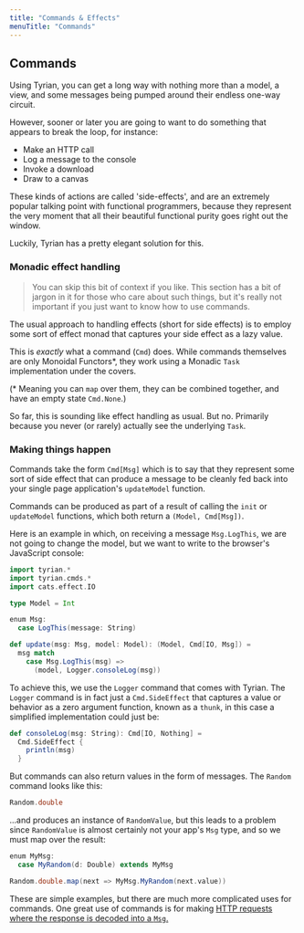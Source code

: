```yaml
---
title: "Commands & Effects"
menuTitle: "Commands"
---
```


## Commands

Using Tyrian, you can get a long way with nothing more than a model, a view, and some messages being pumped around their endless one-way circuit.

However, sooner or later you are going to want to do something that appears to break the loop, for instance:

- Make an HTTP call
- Log a message to the console
- Invoke a download
- Draw to a canvas

These kinds of actions are called 'side-effects', and are an extremely popular talking point with functional programmers, because they represent the very moment that all their beautiful functional purity goes right out the window.

Luckily, Tyrian has a pretty elegant solution for this.

### Monadic effect handling

> You can skip this bit of context if you like. This section has a bit of jargon in it for those who care about such things, but it's really not important if you just want to know how to use commands.

The usual approach to handling effects (short for side effects) is to employ some sort of effect monad that captures your side effect as a lazy value.

This is _exactly_ what a command (`Cmd`) does. While commands themselves are only Monoidal Functors*, they work using a Monadic `Task` implementation under the covers.

(* Meaning you can `map` over them, they can be combined together, and have an empty state `Cmd.None`.)

So far, this is sounding like effect handling as usual. But no. Primarily because you never (or rarely) actually see the underlying `Task`.

### Making things happen

Commands take the form `Cmd[Msg]` which is to say that they represent some sort of side effect that can produce a message to be cleanly fed back into your single page application's `updateModel` function.

Commands can be produced as part of a result of calling the `init` or `updateModel` functions, which both return a `(Model, Cmd[Msg])`.

Here is an example in which, on receiving a message `Msg.LogThis`, we are not going to change the model, but we want to write to the browser's JavaScript console:

```scala mdoc:silent
import tyrian.*
import tyrian.cmds.*
import cats.effect.IO

type Model = Int

enum Msg:
  case LogThis(message: String)

def update(msg: Msg, model: Model): (Model, Cmd[IO, Msg]) =
  msg match
    case Msg.LogThis(msg) =>
      (model, Logger.consoleLog(msg))
```

To achieve this, we use the `Logger` command that comes with Tyrian. The `Logger` command is in fact just a `Cmd.SideEffect` that captures a value or behavior as a zero argument function, known as a `thunk`, in this case a simplified implementation could just be:

```scala mdoc:silent
def consoleLog(msg: String): Cmd[IO, Nothing] =
  Cmd.SideEffect {
    println(msg)
  }
```

But commands can also return values in the form of messages. The `Random` command looks like this:

```scala
Random.double
```

...and produces an instance of `RandomValue`, but this leads to a problem since `RandomValue` is almost certainly not your app's `Msg` type, and so we must map over the result:

```scala
enum MyMsg:
  case MyRandom(d: Double) extends MyMsg

Random.double.map(next => MyMsg.MyRandom(next.value))
```

These are simple examples, but there are much more complicated uses for commands. One great use of commands is for making [HTTP requests where the response is decoded into a `Msg`.](https://github.com/PurpleKingdomGames/tyrian/tree/main/examples)
